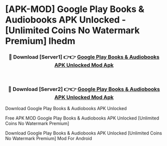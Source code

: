 # [APK-MOD] Google Play Books & Audiobooks APK Unlocked - [Unlimited Coins No Watermark Premium] lhedm



<div align="center">
<h3>🔴 Download [Server1] 👉👉 <a href="https://momento.my/?title=Google_Play_Books_&_Audiobooks_APK_Unlocked">Google Play Books & Audiobooks APK Unlocked Mod Apk</a></h3><br>

<h3>🔴 Download [Server2] 👉👉 <a href="https://momento.my/?title=Google_Play_Books_&_Audiobooks_APK_Unlocked">Google Play Books & Audiobooks APK Unlocked Mod Apk</a></h3>
</div>



Download Google Play Books & Audiobooks APK Unlocked 

Free APK MOD Google Play Books & Audiobooks APK Unlocked [Unlimited Coins No Watermark Premium]

Download Google Play Books & Audiobooks APK Unlocked [Unlimited Coins No Watermark Premium] Mod For Android
